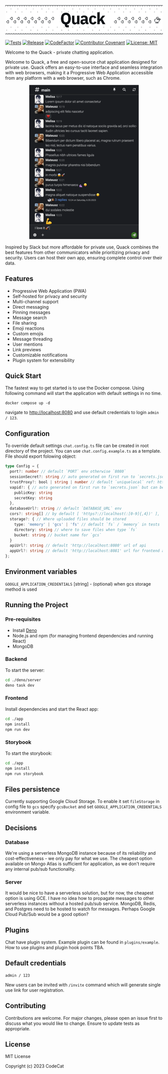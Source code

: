 <p align="center">
<picture>
  <source media="(prefers-color-scheme: dark)" srcset="app/public/dark.png">
  <img alt="Quack the best chat app on the market" src="app/public/light.png">
</picture>
</p>

[![Tests](https://github.com/raaymax/chat/actions/workflows/release.yml/badge.svg)](https://github.com/raaymax/chat/actions/workflows/release.yml)
[![Release](https://shields.io/github/v/release/raaymax/chat?display_name=tag)](https://shields.io/github/v/release/raaymax/chat?display_name=tag)
[![CodeFactor](https://img.shields.io/codefactor/grade/github/raaymax/chat)](https://www.codefactor.io/repository/github/raaymax/chat)
[![Contributor Covenant](https://img.shields.io/badge/Contributor%20Covenant-2.1-4baaaa.svg)](code_of_conduct.md)
[![License: MIT](https://img.shields.io/badge/License-MIT-yellow.svg)](https://opensource.org/licenses/MIT)

Welcome to the Quack - private chatting application.

Welcome to Quack, a free and open-source chat application designed for private use. Quack offers an easy-to-use interface and seamless integration with web browsers, making it a Progressive Web Application accessible from any platform with a web browser, such as Chrome.

<p align="center">
  <img src="quack_lorem.png" width="350" title="Quack Screenshot">
</p>

Inspired by Slack but more affordable for private use, Quack combines the best features from other communicators while prioritizing privacy and security. Users can host their own app, ensuring complete control over their data.

## Features

- Progressive Web Application (PWA)
- Self-hosted for privacy and security
- Multi-channel support
- Direct messaging
- Pinning messages
- Message search
- File sharing
- Emoji reactions
- Custom emojis
- Message threading
- User mentions
- Link previews
- Customizable notifications
- Plugin system for extensibility

## Quick Start

The fastest way to get started is to use the Docker compose. Using following command will start the application with default settings in no time.
```
docker compose up -d
```
navigate to [http://localhost:8080](http://localhost:8080) and use default credentials to login `admin / 123`.

## Configuration

To override default settings `chat.config.ts` file can be created in root directory of the project. You can use `chat.config.example.ts` as a template.
File should export folowing object:
```typescript
type Config = {
  port?: number // default `PORT` env otherwise `8080`
  sessionSecret?: string // auto generated on first run to `secrets.json` but can be overwritten here
  trustProxy?: bool | string | number // default `uniquelocal` ref: https://expressjs.com/en/guide/behind-proxies.html
  vapid?: { // auto generated on first run to `secrets.json` but can be overwritten here
    publicKey: string
    secretKey: string
  },
  databaseUrl?: string // default `DATABASE_URL` env
  cors?: string[] // by default [ 'https?://localhost(:[0-9]{,4})' ],
  storage?: { // Where uploaded files should be stored
    type: 'memory' | 'gcs' | 'fs' // default `fs` / `memory` in tests
    directory: string // where to save files when type `fs`
    bucket: string // bucket name for `gcs`
  }
  apiUrl?: string // default 'http://localhost:8080' url of api
  appUrl?: string // default 'http://localhost:8081' url for frontend app
};
```

## Environment variables

`GOOGLE_APPLICATION_CREDENTIALS` [string] - (optional) when gcs storage method is used

## Running the Project

### Pre-requisites
- Install [Deno](https://deno.land/)
- Node.js and npm (for managing frontend dependencies and running React)
- MongoDB

### Backend
To start the server:
```sh
cd ./deno/server
deno task dev
```

### Frontend
Install dependencies and start the React app:
```sh
cd ./app
npm install
npm run dev
```

### Storybook
To start the storybook:
```sh
cd ./app
npm install
npm run storybook
```

## Files persistence
Currently supporting Google Cloud Storage. To enable it set `fileStorage` in config file to `gcs` specify `gcsBucket`
and set `GOOGLE_APPLICATION_CREDENTIALS` environment variable.

## Decisions

### Database
We're using a serverless MongoDB instance because of its reliability and cost-effectiveness - we only pay for what we use.
The cheapest option available on Mongo Atlas is sufficient for application, as we don't require any internal pub/sub functionality.


### Server
It would be nice to have a serverless solution, but for now, the cheapest option is using GCE. 
I have no idea how to propagate messages to other serverless instances without a hosted pub/sub service.
MongoDB, Redis, and Postgres need to be hosted to watch for messages.
Perhaps Google Cloud Pub/Sub would be a good option?

## Plugins
Chat have plugin system. Example plugin can be found in `plugins/example`.
How to use plugins and plugin hook points TBA.


## Default credentials

```
admin / 123
```
New users can be invited with `/invite` command which will generate single use link for user registration.

## Contributing

Contributions are welcome. For major changes, please open an issue first to discuss what you would like to change. Ensure to update tests as appropriate.

## License

MIT License

Copyright (c) 2023 CodeCat
